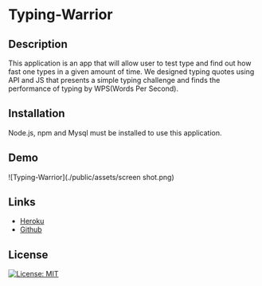 # Typing-Warrior

## Description
This application is an app that will allow user to test type and find out how fast one types in a given amount of time. We designed typing quotes using API and JS that presents a simple typing challenge and finds the performance of typing by WPS(Words Per Second).

## Installation
Node.js, npm and Mysql must be installed to use this application.

## Demo
![Typing-Warrior](./public/assets/screen shot.png)

## Links
* [Heroku](https://afternoon-reaches-65972.herokuapp.com/)
* [Github](https://github.com/wl0194)

## License

[![License: MIT](https://img.shields.io/badge/License-MIT-yellow.svg)](https://opensource.org/licenses/MIT)